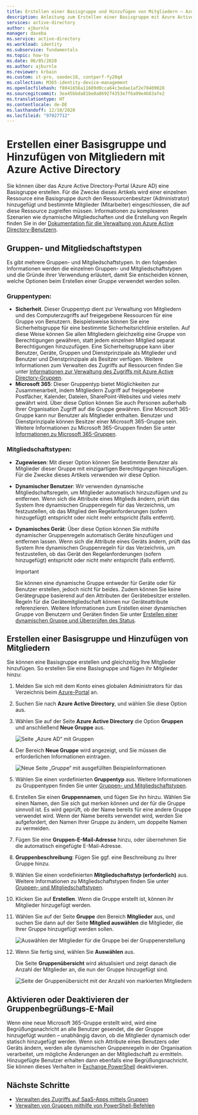 ```yaml
---
title: Erstellen einer Basisgruppe und Hinzufügen von Mitgliedern – Azure Active Directory | Microsoft-Dokumentation
description: Anleitung zum Erstellen einer Basisgruppe mit Azure Active Directory
services: active-directory
author: ajburnle
manager: daveba
ms.service: active-directory
ms.workload: identity
ms.subservice: fundamentals
ms.topic: how-to
ms.date: 06/05/2020
ms.author: ajburnle
ms.reviewer: krbain
ms.custom: it-pro, seodec18, contperf-fy20q4
ms.collection: M365-identity-device-management
ms.openlocfilehash: f8041656a11689d0cca64c3edae1af2e70409028
ms.sourcegitcommit: 3ea45bbda81be0a869274353e7f6a99e4b83afe2
ms.translationtype: HT
ms.contentlocale: de-DE
ms.lasthandoff: 12/10/2020
ms.locfileid: "97027712"
---
```

# <a name="create-a-basic-group-and-add-members-using-azure-active-directory"></a>Erstellen einer Basisgruppe und Hinzufügen von Mitgliedern mit Azure Active Directory
Sie können über das Azure Active Directory-Portal (Azure AD) eine Basisgruppe erstellen. Für die Zwecke dieses Artikels wird einer einzelnen Ressource eine Basisgruppe durch den Ressourcenbesitzer (Administrator) hinzugefügt und bestimmte Mitglieder (Mitarbeiter) eingeschlossen, die auf diese Ressource zugreifen müssen. Informationen zu komplexeren Szenarien wie dynamische Mitgliedschaften und die Erstellung von Regeln finden Sie in der [Dokumentation für die Verwaltung von Azure Active Directory-Benutzern](../enterprise-users/index.yml).

## <a name="group-and-membership-types"></a>Gruppen- und Mitgliedschaftstypen
Es gibt mehrere Gruppen- und Mitgliedschaftstypen. In den folgenden Informationen werden die einzelnen Gruppen- und Mitgliedschaftstypen und die Gründe ihrer Verwendung erläutert, damit Sie entscheiden können, welche Optionen beim Erstellen einer Gruppe verwendet werden sollen.

### <a name="group-types"></a>Gruppentypen:
- **Sicherheit**. Dieser Gruppentyp dient zur Verwaltung von Mitgliedern und des Computerzugriffs auf freigegebene Ressourcen für eine Gruppe von Benutzern. Beispielsweise können Sie eine Sicherheitsgruppe für eine bestimmte Sicherheitsrichtlinie erstellen. Auf diese Weise können Sie allen Mitgliedern gleichzeitig eine Gruppe von Berechtigungen gewähren, statt jedem einzelnen Mitglied separat Berechtigungen hinzuzufügen. Eine Sicherheitsgruppe kann über Benutzer, Geräte, Gruppen und Dienstprinzipale als Mitglieder und Benutzer und Dienstprinzipale als Besitzer verfügen. Weitere Informationen zum Verwalten des Zugriffs auf Ressourcen finden Sie unter [Informationen zur Verwaltung des Zugriffs mit Azure Active Directory-Gruppen](active-directory-manage-groups.md).
- **Microsoft 365**: Dieser Gruppentyp bietet Möglichkeiten zur Zusammenarbeit, indem Mitgliedern Zugriff auf freigegebene Postfächer, Kalender, Dateien, SharePoint-Websites und vieles mehr gewährt wird. Über diese Option können Sie auch Personen außerhalb Ihrer Organisation Zugriff auf die Gruppe gewähren. Eine Microsoft 365-Gruppe kann nur Benutzer als Mitglieder enthalten. Benutzer und Dienstprinzipale können Besitzer einer Microsoft 365-Gruppe sein. Weitere Informationen zu Microsoft 365-Gruppen finden Sie unter [Informationen zu Microsoft 365-Gruppen](https://support.office.com/article/learn-about-office-365-groups-b565caa1-5c40-40ef-9915-60fdb2d97fa2).

### <a name="membership-types"></a>Mitgliedschaftstypen:
- **Zugewiesen**: Mit dieser Option können Sie bestimmte Benutzer als Mitglieder dieser Gruppe mit einzigartigen Berechtigungen hinzufügen. Für die Zwecke dieses Artikels verwenden wir diese Option.
- **Dynamischer Benutzer**: Wir verwenden dynamische Mitgliedschaftsregeln, um Mitglieder automatisch hinzuzufügen und zu entfernen. Wenn sich die Attribute eines Mitglieds ändern, prüft das System Ihre dynamischen Gruppenregeln für das Verzeichnis, um festzustellen, ob das Mitglied den Regelanforderungen (sofern hinzugefügt) entspricht oder nicht mehr entspricht (falls entfernt).
- **Dynamisches Gerät**: Über diese Option können Sie mithilfe dynamischer Gruppenregeln automatisch Geräte hinzufügen und entfernen lassen. Wenn sich die Attribute eines Geräts ändern, prüft das System Ihre dynamischen Gruppenregeln für das Verzeichnis, um festzustellen, ob das Gerät den Regelanforderungen (sofern hinzugefügt) entspricht oder nicht mehr entspricht (falls entfernt).

    > [!IMPORTANT]
    > Sie können eine dynamische Gruppe entweder für Geräte oder für Benutzer erstellen, jedoch nicht für beides. Zudem können Sie keine Gerätegruppe basierend auf den Attributen der Gerätebesitzer erstellen. Regeln für die Gerätemitgliedschaft können nur Geräteattribute referenzieren. Weitere Informationen zum Erstellen einer dynamischen Gruppe von Benutzern und Geräten finden Sie unter [Erstellen einer dynamischen Gruppe und Überprüfen des Status](../enterprise-users/groups-create-rule.md).

## <a name="create-a-basic-group-and-add-members"></a>Erstellen einer Basisgruppe und Hinzufügen von Mitgliedern
Sie können eine Basisgruppe erstellen und gleichzeitig Ihre Mitglieder hinzufügen. So erstellen Sie eine Basisgruppe und fügen ihr Mitglieder hinzu:

1. Melden Sie sich mit dem Konto eines globalen Administrators für das Verzeichnis beim [Azure-Portal](https://portal.azure.com) an.

1. Suchen Sie nach **Azure Active Directory**, und wählen Sie diese Option aus.

1. Wählen Sie auf der Seite **Azure Active Directory** die Option **Gruppen** und anschließend **Neue Gruppe** aus.

    ![Seite „Azure AD“ mit Gruppen](media/active-directory-groups-create-azure-portal/group-full-screen.png)

1. Der Bereich **Neue Gruppe** wird angezeigt, und Sie müssen die erforderlichen Informationen eintragen.

    ![Neue Seite „Gruppe“ mit ausgefüllten Beispielinformationen](media/active-directory-groups-create-azure-portal/new-group-blade.png)

1. Wählen Sie einen vordefinierten **Gruppentyp** aus. Weitere Informationen zu Gruppentypen finden Sie unter [Gruppen- und Mitgliedschaftstypen](#group-types).

1. Erstellen Sie einen **Gruppennamen**, und fügen Sie ihn hinzu. Wählen Sie einen Namen, den Sie sich gut merken können und der für die Gruppe sinnvoll ist. Es wird geprüft, ob der Name bereits für eine andere Gruppe verwendet wird. Wenn der Name bereits verwendet wird, werden Sie aufgefordert, den Namen Ihrer Gruppe zu ändern, um doppelte Namen zu vermeiden.

1. Fügen Sie eine **Gruppen-E-Mail-Adresse** hinzu, oder übernehmen Sie die automatisch eingefügte E-Mail-Adresse.

1. **Gruppenbeschreibung**: Fügen Sie ggf. eine Beschreibung zu Ihrer Gruppe hinzu.

1. Wählen Sie einen vordefinierten **Mitgliedschaftstyp (erforderlich)** aus. Weitere Informationen zu Mitgliedschaftstypen finden Sie unter [Gruppen- und Mitgliedschaftstypen](#membership-types).

1. Klicken Sie auf **Erstellen**. Wenn die Gruppe erstellt ist, können ihr Mitglieder hinzugefügt werden.

1. Wählen Sie auf der Seite **Gruppe** den Bereich **Mitglieder** aus, und suchen Sie dann auf der Seite **Mitglied auswählen** die Mitglieder, die Ihrer Gruppe hinzugefügt werden sollen.

    ![Auswählen der Mitglieder für die Gruppe bei der Gruppenerstellung](media/active-directory-groups-create-azure-portal/select-members-create-group.png)

1. Wenn Sie fertig sind, wählen Sie **Auswählen** aus.

    Die Seite **Gruppenübersicht** wird aktualisiert und zeigt danach die Anzahl der Mitglieder an, die nun der Gruppe hinzugefügt sind.

    ![Seite der Gruppenübersicht mit der Anzahl von markierten Mitgliedern](media/active-directory-groups-create-azure-portal/group-overview-blade-number-highlight.png)

## <a name="turn-on-or-off-group-welcome-email"></a>Aktivieren oder Deaktivieren der Gruppenbegrüßungs-E-Mail

Wenn eine neue Microsoft 365-Gruppe erstellt wird, wird eine Begrüßungsnachricht an alle Benutzer gesendet, die der Gruppe hinzugefügt wurden – unabhängig davon, ob die Mitglieder dynamisch oder statisch hinzugefügt werden. Wenn sich Attribute eines Benutzers oder Geräts ändern, werden alle dynamischen Gruppenregeln in der Organisation verarbeitet, um mögliche Änderungen an der Mitgliedschaft zu ermitteln. Hinzugefügte Benutzer erhalten dann ebenfalls eine Begrüßungsnachricht. Sie können dieses Verhalten in [Exchange PowerShell](/powershell/module/exchange/users-and-groups/Set-UnifiedGroup) deaktivieren. 

## <a name="next-steps"></a>Nächste Schritte

- [Verwalten des Zugriffs auf SaaS-Apps mittels Gruppen](../enterprise-users/groups-saasapps.md)
- [Verwalten von Gruppen mithilfe von PowerShell-Befehlen](../enterprise-users/groups-settings-v2-cmdlets.md)
